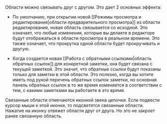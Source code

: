 Области можно связывать друг с другом. Это дает 2 основных эффекта:

- По умолчанию, при открытии новой [[Режимы просмотра и редактирования|области предварительного просмотра]] из области редактирования, новая область связывается со исходной. Это означает, что любые изменения, которые вы делаете в редакторе будут отображаться в области просмотра в реальном времени. Это также означает, что прокрутка одной области будет прокручивать и другую.

- Когда создается новая [[Работа с обратными ссылками|область обратных ссылок]] для конкретной заметки, она будет связана с текущей заметкой. Это значит, что обратные ссылки будут показаны только для заметки в этой области. Это полезно, когда вы хотите иметь под рукой перечень обратных ссылок заметки, но основная панель обратных ссылок в то же время изменяется в соответствии с тем, с какими заметками вы работаете в это время.

Связанные области отмечаются иконкой звена цепочки. Если подвести курсор мыши к этой иконке, то подсветятся связанные области. Нажатие на иконку отвяжет области друг от друга. Но это не закроет ранее связанную область.